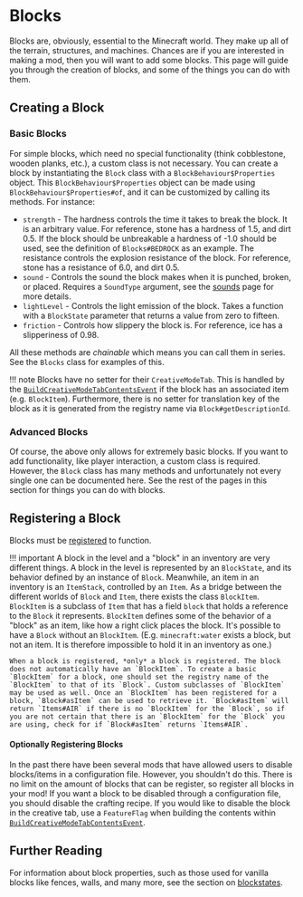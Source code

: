 Blocks
======

Blocks are, obviously, essential to the Minecraft world. They make up all of the terrain, structures, and machines. Chances are if you are interested in making a mod, then you will want to add some blocks. This page will guide you through the creation of blocks, and some of the things you can do with them.

Creating a Block
----------------

### Basic Blocks

For simple blocks, which need no special functionality (think cobblestone, wooden planks, etc.), a custom class is not necessary. You can create a block by instantiating the `Block` class with a `BlockBehaviour$Properties` object. This `BlockBehaviour$Properties` object can be made using `BlockBehaviour$Properties#of`, and it can be customized by calling its methods. For instance:

- `strength` - The hardness controls the time it takes to break the block. It is an arbitrary value. For reference, stone has a hardness of 1.5, and dirt 0.5. If the block should be unbreakable a hardness of -1.0 should be used, see the definition of `Blocks#BEDROCK` as an example. The resistance controls the explosion resistance of the block. For reference, stone has a resistance of 6.0, and dirt 0.5.
- `sound` - Controls the sound the block makes when it is punched, broken, or placed. Requires a `SoundType` argument, see the [sounds] page for more details.
- `lightLevel` - Controls the light emission of the block. Takes a function with a `BlockState` parameter that returns a value from zero to fifteen.
- `friction` - Controls how slippery the block is. For reference, ice has a slipperiness of 0.98.

All these methods are *chainable* which means you can call them in series. See the `Blocks` class for examples of this.

!!! note
    Blocks have no setter for their `CreativeModeTab`. This is handled by the [`BuildCreativeModeTabContentsEvent`][creativetabs] if the block has an associated item (e.g. `BlockItem`). Furthermore, there is no setter for translation key of the block as it is generated from the registry name via `Block#getDescriptionId`.

### Advanced Blocks

Of course, the above only allows for extremely basic blocks. If you want to add functionality, like player interaction, a custom class is required. However, the `Block` class has many methods and unfortunately not every single one can be documented here. See the rest of the pages in this section for things you can do with blocks.

Registering a Block
-------------------

Blocks must be [registered][registering] to function.

!!! important
    A block in the level and a "block" in an inventory are very different things. A block in the level is represented by an `BlockState`, and its behavior defined by an instance of `Block`. Meanwhile, an item in an inventory is an `ItemStack`, controlled by an `Item`. As a bridge between the different worlds of `Block` and `Item`, there exists the class `BlockItem`. `BlockItem` is a subclass of `Item` that has a field `block` that holds a reference to the `Block` it represents. `BlockItem` defines some of the behavior of a "block" as an item, like how a right click places the block. It's possible to have a `Block` without an `BlockItem`. (E.g. `minecraft:water` exists a block, but not an item. It is therefore impossible to hold it in an inventory as one.)

    When a block is registered, *only* a block is registered. The block does not automatically have an `BlockItem`. To create a basic `BlockItem` for a block, one should set the registry name of the `BlockItem` to that of its `Block`. Custom subclasses of `BlockItem` may be used as well. Once an `BlockItem` has been registered for a block, `Block#asItem` can be used to retrieve it. `Block#asItem` will return `Items#AIR` if there is no `BlockItem` for the `Block`, so if you are not certain that there is an `BlockItem` for the `Block` you are using, check for if `Block#asItem` returns `Items#AIR`.

#### Optionally Registering Blocks

In the past there have been several mods that have allowed users to disable blocks/items in a configuration file. However, you shouldn't do this. There is no limit on the amount of blocks that can be register, so register all blocks in your mod! If you want a block to be disabled through a configuration file, you should disable the crafting recipe. If you would like to disable the block in the creative tab, use a `FeatureFlag` when building the contents within [`BuildCreativeModeTabContentsEvent`][creativetabs].

Further Reading
---------------

For information about block properties, such as those used for vanilla blocks like fences, walls, and many more, see the section on [blockstates].

[sounds]: ../gameeffects/sounds.md
[creativetabs]: ../items/index.md#creativemodetabevent
[registering]: ../concepts/registries.md#methods-for-registering
[blockstates]: states.md
